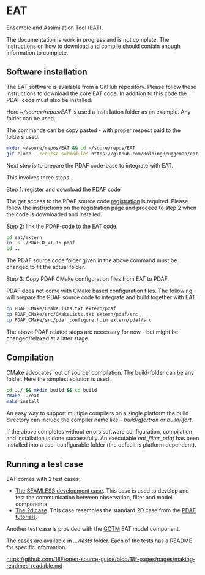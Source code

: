 # EAT
Ensemble and Assimilation Tool (EAT). 



The documentation is work in progress and is not complete. The instructions on how to download and compile should contain enough information to complete.



## Software installation

The EAT software is available from a GitHub repository. Please follow these instructions to download the core EAT code. In addition to this code the PDAF code must also be installed.

Here *~/source/repos/EAT* is used a installation folder as an example. Any folder can be used.

The commands can be copy pasted - with proper respect paid to the folders used.

```bash
mkdir ~/soure/repos/EAT && cd ~/soure/repos/EAT
git clone --recurse-submodules https://github.com/BoldingBruggeman/eat
```

Next step is to prepare the PDAF code-base to integrate with EAT.

This involves three steps.

Step 1: register and download the PDAF code

The get access to the PDAF source code [registration](http://pdaf.awi.de/register/index.php) is required. Please follow the instructions on the registration page and proceed to step 2 when the code is downloaded and installed.

Step 2: link the PDAF-code to the EAT code.

```bash
cd eat/extern
ln -s ~/PDAF-D_V1.16 pdaf
cd ..
```

The PDAF source code folder given in the above command must be changed to fit the actual folder.

Step 3: Copy PDAF CMake configuration files from EAT to PDAF.

PDAF does not come with CMake based configuration files. The following will prepare the PDAF source code to integrate and build together with EAT.

```bash
cp PDAF_CMake/CMakeLists.txt extern/pdaf
cp PDAF_CMake/src/CMakeLists.txt extern/pdaf/src
cp PDAF_CMake/src/pdaf_configure.h.in extern/pdaf/src
```

The above PDAF related steps are necessary for now - but might be changed/relaxed at a later stage.

## Compilation

CMake advocates 'out of source' compilation. The build-folder can be any folder. Here the simplest solution is used.

```bash
cd ../ && mkdir build && cd build
cmake ../eat
make install
```

An easy way to support multiple compilers on a single platform the build directory can include the compiler name like - *build/gfortran* or *build/ifort*. 

If the above completes without errors software configuration, compilation and installation is done successfully. An executable _eat_filter_pdaf_ has been installed into a user configurable folder (the default is platform dependent). 

## Running a test case

EAT comes with 2 test cases:

- [The SEAMLESS development case](tests/seamless). This case is used to develop and test the communication between  observation, filter and model components
- [The 2d case](tests/2d). This case resembles the standard 2D case from the [PDAF tutorials](http://pdaf.awi.de/files/pdaf_tutorial_the_model.pdf).

Another test case is provided with the [GOTM](https://www.gotm.net) EAT model component.

The cases are available in *.../tests* folder. Each of the tests has a README for specific information.

https://github.com/18F/open-source-guide/blob/18f-pages/pages/making-readmes-readable.md
